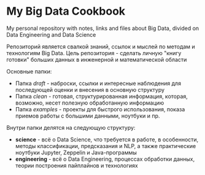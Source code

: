 # My Big Data Cookbook
My personal repository with notes, links and files about Big Data, divided on Data Engineering and Data Science

Репозиторий является свалкой знаний, ссылок и мыслей по методам и технологиям Big Data. 
Цель репозитория - сделать личную "книгу готовки" больших данных в инженерной и математической области

Основные папки:
- Папка *draft* - наброски, ссылки и интересные наблюдения для последующей оценки и внесения в основную структуру
- Папка *clean* - готовая, структурированная информация, которая, возможно, несет полезную обработанную информацию
- Папка *examples* - проекты для быстрого использования, показа приемов работы с большими данными, ноутбуки и пр.

Внутри папки делятся на следующую структуру:
- **science** -  всё о Data Science, что требуется в работе, в особенности, методы классификации, предсказания и NLP, а также практические ноутбуки Jupyter, Zeppelin и Java-программы
- **engineering** - всё о Data Engineering, процессах обработки данных, теории построения пайплайнов и технологиях

